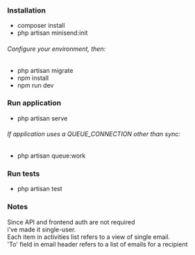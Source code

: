 ### Installation
* composer install  
* php artisan minisend:init 
###### Configure your environment, then:
* php artisan migrate  
* npm install
* npm run dev
### Run application
* php artisan serve  
  
###### If application uses a QUEUE_CONNECTION other than sync:
* php artisan queue:work  
### Run tests
* php artisan test
### Notes
Since API and frontend auth are not required  
i've made it single-user.  
Each item in activities list refers to a view of single email.  
'To' field in email header refers to a list of emails for a recipient
